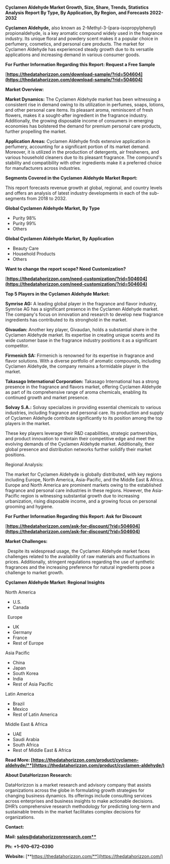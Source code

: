 ﻿**Cyclamen Aldehyde  Market Growth, Size, Share, Trends, Statistics Analysis Report By Type, By Application, By Region, and Forecasts 2022-2032**

**Cyclamen Aldehyde,** also known as 2-Methyl-3-(para-isopropylphenyl) propionaldehyde, is a key aromatic compound widely used in the fragrance industry. Its unique floral and powdery scent makes it a popular choice in perfumery, cosmetics, and personal care products. The market for Cyclamen Aldehyde has experienced steady growth due to its versatile applications and increasing demand in various consumer goods. 

**For Further Information Regarding this Report: Request a Free Sample**	

[**https://thedatahorizzon.com/download-sample/?rid=504604](https://thedatahorizzon.com/download-sample/?rid=504604)** 

**Market Overview:**

**Market Dynamics:** The Cyclamen Aldehyde market has been witnessing a consistent rise in demand owing to its utilization in perfumes, soaps, lotions, and other personal care items. Its pleasant aroma, reminiscent of fresh flowers, makes it a sought-after ingredient in the fragrance industry. Additionally, the growing disposable income of consumers in emerging economies has bolstered the demand for premium personal care products, further propelling the market.

**Application Areas:** Cyclamen Aldehyde finds extensive application in perfumery, accounting for a significant portion of its market demand. Moreover, it is utilized in the production of detergents, air fresheners, and various household cleaners due to its pleasant fragrance. The compound's stability and compatibility with other ingredients make it a preferred choice for manufacturers across industries.

**Segments Covered in the Cyclamen Aldehyde Market Report:**

This report forecasts revenue growth at global, regional, and country levels and offers an analysis of latest industry developments in each of the sub-segments from 2018 to 2032.

**Global Cyclamen Aldehyde Market, By Type**

- Purity 98%
- Purity 99%
- Others

**Global Cyclamen Aldehyde Market, By Application**

- Beauty Care
- Household Products
- Others

**Want to change the report scope? Need Customization?**

[**https://thedatahorizzon.com/need-customization/?rid=504604](https://thedatahorizzon.com/need-customization/?rid=504604)** 

**Top 5 Players in the Cyclamen Aldehyde Market:**

**Symrise AG:** A leading global player in the fragrance and flavor industry, Symrise AG has a significant presence in the Cyclamen Aldehyde market. The company's focus on innovation and research to develop new fragrance ingredients has contributed to its stronghold in the market.

**Givaudan:** Another key player, Givaudan, holds a substantial share in the Cyclamen Aldehyde market. Its expertise in creating unique scents and its wide customer base in the fragrance industry positions it as a significant competitor.

**Firmenich SA:** Firmenich is renowned for its expertise in fragrance and flavor solutions. With a diverse portfolio of aromatic compounds, including Cyclamen Aldehyde, the company remains a formidable player in the market.

**Takasago International Corporation:** Takasago International has a strong presence in the fragrance and flavors market, offering Cyclamen Aldehyde as part of its comprehensive range of aroma chemicals, enabling its continued growth and market presence.

**Solvay S.A.:** Solvay specializes in providing essential chemicals to various industries, including fragrance and personal care. Its production and supply of Cyclamen Aldehyde contribute significantly to its position among the top players in the market.

These key players leverage their R&D capabilities, strategic partnerships, and product innovation to maintain their competitive edge and meet the evolving demands of the Cyclamen Aldehyde market. Additionally, their global presence and distribution networks further solidify their market positions.

Regional Analysis: 

The market for Cyclamen Aldehyde is globally distributed, with key regions including Europe, North America, Asia-Pacific, and the Middle East & Africa. Europe and North America are prominent markets owing to the established fragrance and personal care industries in these regions. However, the Asia-Pacific region is witnessing substantial growth due to increasing urbanization, rising disposable income, and a growing focus on personal grooming and hygiene. 

**For Further Information Regarding this Report: Ask for Discount**	

[**https://thedatahorizzon.com/ask-for-discount/?rid=504604](https://thedatahorizzon.com/ask-for-discount/?rid=504604)** 

**Market Challenges:**

` `Despite its widespread usage, the Cyclamen Aldehyde market faces challenges related to the availability of raw materials and fluctuations in prices. Additionally, stringent regulations regarding the use of synthetic fragrances and the increasing preference for natural ingredients pose a challenge to market growth. 

**Cyclamen Aldehyde Market: Regional Insights**

North America

- U.S.
- Canada

` `Europe

- UK
- Germany
- France
- Rest of Europe

Asia Pacific

- China
- Japan
- South Korea
- India
- Rest of Asia Pacific

Latin America

- Brazil
- Mexico
- Rest of Latin America

Middle East & Africa

- UAE
- Saudi Arabia
- South Africa
- Rest of Middle East & Africa

**Read More: [https://thedatahorizzon.com/product/cyclamen-aldehyde/**](https://thedatahorizzon.com/product/cyclamen-aldehyde/)** 

**About DataHorizzon Research:**

DataHorizzon is a market research and advisory company that assists organizations across the globe in formulating growth strategies for changing business dynamics. Its offerings include consulting services across enterprises and business insights to make actionable decisions. DHR’s comprehensive research methodology for predicting long-term and sustainable trends in the market facilitates complex decisions for organizations.

**Contact:**

**Mail: [sales@datahorizzonresearch.com**](mailto:sales@datahorizzonresearch.com)**

**Ph:** **+1–970–672–0390**

**Website:** [**https://thedatahorizzon.com/**](https://thedatahorizzon.com/)

